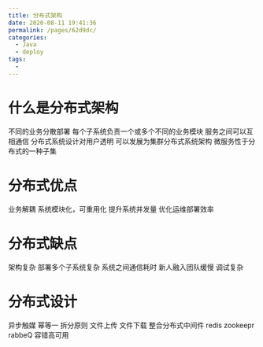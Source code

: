 ```yaml
---
title: 分布式架构
date: 2020-08-11 19:41:36
permalink: /pages/62d9dc/
categories: 
  - Java
  - deploy
tags: 
  - 
---
```



# 什么是分布式架构
不同的业务分散部署
每个子系统负责一个或多个不同的业务模块
服务之间可以互相通信
分布式系统设计对用户透明
可以发展为集群分布式系统架构
    微服务性于分布式的一种子集

# 分布式优点
业务解耦
系统模块化，可重用化
提升系统并发量
优化运维部署效率

# 分布式缺点
架构复杂
部署多个子系统复杂
系统之间通信耗时
新人融入团队缓慢 
调试复杂

# 分布式设计
异步触媒
幂等一
拆分原则
    文件上传 文件下载
整合分布式中间件
    redis zookeepr rabbeQ
容错高可用